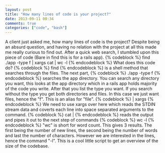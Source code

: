 ```yaml
---
layout: post
title: "How many lines of code is your project?"
date: 2013-09-11 00:34
comments: true
categories: ["code", "bash"]
---
```


A client just asked me, how many lines of code is the project?
Despite being an absurd question, and having no relation with the project at all this made me really curious to find out.
After a quick web search, I stumbled upon this piece of code (Bare in find this is for a rails app).
{% codeblock %}
  find ./app -type f | xargs cat | wc -l
{% endcodeblock %}
What does this code do?
{% codeblock %} find {% endcodeblock %} is a shell method that searches through the files.
The next part, {% codeblock %} ./app -type f {% endcodeblock %} searches the app directory. You can search any directory you want, this looks at the app directory which in a rails app holds majority of the code you write.
After that you list the type you want. If you search without the type you get both directories and files. In this case we just want files, hence the "f". This is an alias for "file".
{% codeblock %} | xargs {% endcodeblock %}
We need to use xargs over here which reads the STDIN stream data and coverts each line into space separated arguments to the command.
{% codeblock %} cat | {% endcodeblock %}
reads the output and pipes it out to the next step of commands
{% codeblock %} wc -l {% endcodeblock %}
"wc" is short for word count. This gives 3 results. The first being the number of new lines, the second being the number of words and last the number of characters. However we are interested in the lines, hence the command "-l".
This is a cool little script to get an overview of the size of the codebase.
